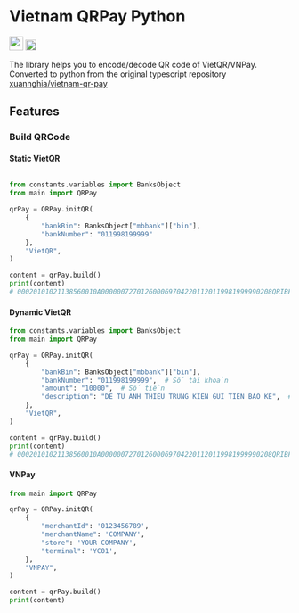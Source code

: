 # Vietnam QRPay Python

<img src="https://raw.githubusercontent.com/monodyle/vnqrpay/main/.github/vietqr.png" height="25" /> <img src="https://raw.githubusercontent.com/monodyle/vnqrpay/main/.github/vnpay.png" height="19" />

The library helps you to encode/decode QR code of VietQR/VNPay. Converted to python from the original typescript repository [xuannghia/vietnam-qr-pay]

[xuannghia/vietnam-qr-pay]: https://github.com/xuannghia/vietnam-qr-pay/

## Features

### Build QRCode

#### Static VietQR

```python

from constants.variables import BanksObject
from main import QRPay

qrPay = QRPay.initQR(
    {
        "bankBin": BanksObject["mbbank"]["bin"],
        "bankNumber": "011998199999"
    },
    "VietQR",
)

content = qrPay.build()
print(content)
# 00020101021138560010A0000007270126000697042201120119981999990208QRIBFTTA53037045802VN630401C5
```

#### Dynamic VietQR

```python
from constants.variables import BanksObject
from main import QRPay

qrPay = QRPay.initQR(
    {
        "bankBin": BanksObject["mbbank"]["bin"],
        "bankNumber": "011998199999",  # Số tài khoản
        "amount": "10000",  # Số tiền
        "description": "DE TU ANH THIEU TRUNG KIEN GUI TIEN BAO KE",  # Nội dung chuyển tiền
    },
    "VietQR",
)

content = qrPay.build()
print(content)
# 00020101021138560010A0000007270126000697042201120119981999990208QRIBFTTA53037045405100005802VN62460842DE TU ANH THIEU TRUNG KIEN GUI TIEN BAO KE63043641

```

#### VNPay

```python
from main import QRPay

qrPay = QRPay.initQR(
    {
        "merchantId": '0123456789',
        "merchantName": 'COMPANY',
        "store": 'YOUR COMPANY',
        "terminal": 'YC01',
    },
    "VNPAY",
)

content = qrPay.build()
print(content)
```
